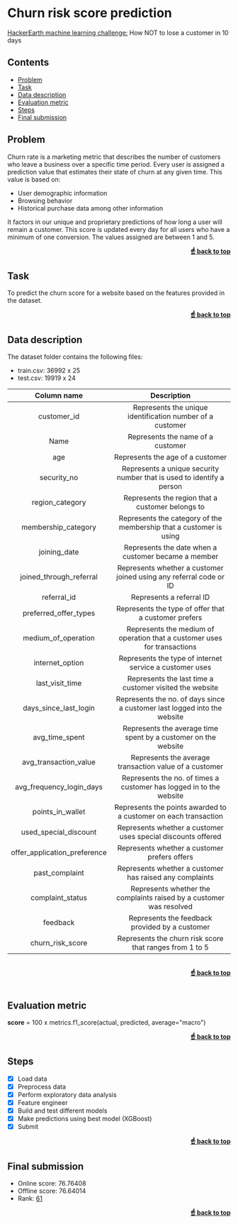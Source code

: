 # Churn risk score prediction <a name="top"></a>

[HackerEarth machine learning challenge:](https://www.hackerearth.com/challenges/competitive/hackerearth-machine-learning-challenge-predict-customer-churn/?utm_source=challenges-modern&utm_campaign=participated-challenges&utm_medium=right-panel) How NOT to lose a customer in 10 days

## Contents

- [Problem](#problem)
- [Task](#task)
- [Data description](#data_desc)
- [Evaluation metric](#metric)
- [Steps](#steps)
- [Final submission](#sub)

## Problem <a name="problem"></a>

Churn rate is a marketing metric that describes the number of customers who leave a business over a specific time period. Every user is assigned a prediction value that estimates their state of churn at any given time. This value is based on:

- User demographic information
- Browsing behavior
- Historical purchase data among other information

It factors in our unique and proprietary predictions of how long a user will remain a customer. This score is updated every day for all users who have a minimum of one conversion. The values assigned are between 1 and 5.

<div align="right">
    <b><a href="#">&#x261D back to top</a></b>
</div>

## Task <a name="task"></a>

To predict the churn score for a website based on the features provided in the dataset.

<div align="right">
    <b><a href="#">&#x261D back to top</a></b>
</div>

## Data description <a name="data_desc"></a>

The dataset folder contains the following files:

- train.csv: 36992 x 25
- test.csv: 19919 x 24

|         Column name          |                               Description                                |
| :--------------------------: | :----------------------------------------------------------------------: |
|         customer_id          |        Represents the unique identification number of a customer         |
|             Name             |                    Represents the name of a customer                     |
|             age              |                     Represents the age of a customer                     |
|         security_no          |  Represents a unique security number that is used to identify a person   |
|       region_category        |             Represents the region that a customer belongs to             |
|     membership_category      |    Represents the category of the membership that a customer is using    |
|         joining_date         |           Represents the date when a customer became a member            |
|   joined_through_referral    |    Represents whether a customer joined using any referral code or ID    |
|         referral_id          |                         Represents a referral ID                         |
|    preferred_offer_types     |           Represents the type of offer that a customer prefers           |
|     medium_of_operation      | Represents the medium of operation that a customer uses for transactions |
|       internet_option        |         Represents the type of internet service a customer uses          |
|       last_visit_time        |         Represents the last time a customer visited the website          |
|    days_since_last_login     | Represents the no. of days since a customer last logged into the website |
|        avg_time_spent        |      Represents the average time spent by a customer on the website      |
|    avg_transaction_value     |          Represents the average transaction value of a customer          |
|   avg_frequency_login_days   |   Represents the no. of times a customer has logged in to the website    |
|       points_in_wallet       |     Represents the points awarded to a customer on each transaction      |
|    used_special_discount     |       Represents whether a customer uses special discounts offered       |
| offer_application_preference |               Represents whether a customer prefers offers               |
|        past_complaint        |         Represents whether a customer has raised any complaints          |
|       complaint_status       |   Represents whether the complaints raised by a customer was resolved    |
|           feedback           |              Represents the feedback provided by a customer              |
|       churn_risk_score       |         Represents the churn risk score that ranges from 1 to 5          |

<br>
<div align="right">
    <b><a href="#">&#x261D back to top</a></b>
</div>
</br>

## Evaluation metric <a name="metric"></a>

**score** = 100 x metrics.f1_score(actual, predicted, average="macro")

<div align="right">
    <b><a href="#">&#x261D back to top</a></b>
</div>

## Steps <a name="steps"></a>

- [x] Load data
- [x] Preprocess data
- [x] Perform exploratory data analysis
- [x] Feature engineer
- [x] Build and test different models
- [x] Make predictions using best model (XGBoost)
- [x] Submit

<div align="right">
    <b><a href="#">&#x261D back to top</a></b>
</div>

## Final submission <a name="sub"></a>

- Online score: 76.76408
- Offline score: 76.64014
- Rank: [61](https://www.hackerearth.com/challenges/competitive/hackerearth-machine-learning-challenge-predict-customer-churn/leaderboard/predict-the-churn-risk-rate-11-fb7a760d/page/2/)

<div align="right">
    <b><a href="#">&#x261D back to top</a></b>
</div>

